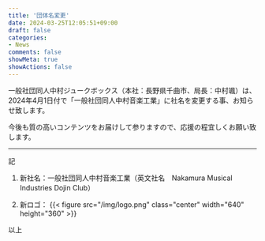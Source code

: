 ```yaml
---
title: '団体名変更'
date: 2024-03-25T12:05:51+09:00
draft: false
categories:
- News
comments: false
showMeta: true
showActions: false
---
```


一般社団同人中村ジュークボックス（本社：長野県千曲市、局長：中村颯）は、2024年4月1日付で「一般社団同人中村音楽工業」に社名を変更する事、お知らせ致します。

今後も質の高いコンテンツをお届けして参りますので、応援の程宜しくお願い致します。

---
記

1. 新社名：一般社団同人中村音楽工業（英文社名　Nakamura Musical Industries Dojin Club）

2. 新ロゴ：
{{< figure src="/img/logo.png" class="center" width="640" height="360" >}}

以上
